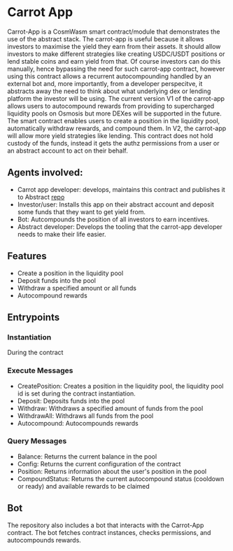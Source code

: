 # Carrot App

Carrot-App is a CosmWasm smart contract/module that demonstrates the use of the abstract stack.
The carrot-app is useful because it allows investors to maximise the yield they earn from their assets. It should allow investors to make different strategies like creating USDC/USDT positions or lend stable coins and earn yield from that. Of course investors can do this manually, hence bypassing the need for such carrot-app contract, however using this contract allows a recurrent autocompounding handled by an external bot and, more importantly, from a developer perspecitve, it abstracts away the need to think about what underlying dex or lending platform the investor will be using.
The current version V1 of the carrot-app allows users to autocompound rewards from providing to supercharged liquidity pools on Osmosis but more DEXes will be supported in the future. The smart contract enables users to create a position in the liquidity pool, automatically withdraw rewards, and compound them. In V2, the carrot-app will allow more yield strategies like lending.
This contract does not hold custody of the funds, instead it gets the authz permissions from a user or an abstract account to act on their behalf.

## Agents involved:

- Carrot app developer: develops, maintains this contract and publishes it to Abstract [repo](https://github.com/AbstractSDK/abstract/tree/main/modules/contracts/apps)
- Investor/user: Installs this app on their abstract account and deposit some funds that they want to get yield from.
- Bot: Autcompounds the position of all investors to earn incentives.
- Abstract developer: Develops the tooling that the carrot-app developer needs to make their life easier.

## Features

- Create a position in the liquidity pool
- Deposit funds into the pool
- Withdraw a specified amount or all funds
- Autocompound rewards

## Entrypoints

### Instantiation

During the contract

### Execute Messages

- CreatePosition: Creates a position in the liquidity pool, the liquidity pool id is set during the contract instantiation.
- Deposit: Deposits funds into the pool
- Withdraw: Withdraws a specified amount of funds from the pool
- WithdrawAll: Withdraws all funds from the pool
- Autocompound: Autocompounds rewards

### Query Messages

- Balance: Returns the current balance in the pool
- Config: Returns the current configuration of the contract
- Position: Returns information about the user's position in the pool
- CompoundStatus: Returns the current autocompound status (cooldown or ready) and available rewards to be claimed

## Bot

The repository also includes a bot that interacts with the Carrot-App contract. The bot fetches contract instances, checks permissions, and autocompounds rewards.
